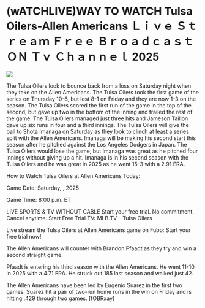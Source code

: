 # (wATCHLIVE)WAY TO WATCH Tulsa Oilers-Allen Americans Ｌｉｖｅ Ｓｔｒｅａｍ Ｆｒｅｅ Ｂｒｏａｄｃａｓｔ ＯＮ Ｔｖ Ｃｈａｎｎｅｌ  2025  
  
  
[![](https://i.imgur.com/qSNzIqt.png)](https://movie.rssnews.media/PkqpByfZ.php)  
  
The Tulsa Oilers look to bounce back from a loss on Saturday night when they take on the Allen Americans. The Tulsa Oilers took the first game of the series on Thursday 10-6, but lost 8-1 on Friday and they are now 1-3 on the season. The Tulsa Oilers scored the first run of the game in the top of the second, but gave up two in the bottom of the inning and trailed the rest of the game. The Tulsa Oilers managed just three hits and Jameson Taillon gave up six runs in four and a third innings. The Tulsa Oilers will give the ball to Shota Imanaga on Saturday as they look to clinch at least a series split with the Allen Americans. Imanaga will be making his second start this season after he pitched against the Los Angeles Dodgers in Japan. The Tulsa Oilers would lose the game, but Imanaga was great as he pitched four innings without giving up a hit. Imanaga is in his second season with the Tulsa Oilers and he was great in 2025 as he went 15-3 with a 2.91 ERA.

How to Watch Tulsa Oilers at Allen Americans Today:

Game Date: Saturday, , 2025

Game Time: 8:00 p.m. ET

LIVE SPORTS & TV WITHOUT CABLE
Start your free trial. No commitment. Cancel anytime.
Start Free Trial
TV: MLB.TV – Tulsa Oilers

Live stream the Tulsa Oilers at Allen Americans game on Fubo: Start your free trial now!

The Allen Americans will counter with Brandon Pfaadt as they try and win a second straight game.

Pfaadt is entering his third season with the Allen Americans. He went 11-10 in 2025 with a 4.71 ERA. He struck out 185 last season and walked just 42.

The Allen Americans have been led by Eugenio Suarez in the first two games. Suarez hit a pair of two-run home runs in the win on Friday and is hitting .429 through two games. [fOBRxay]